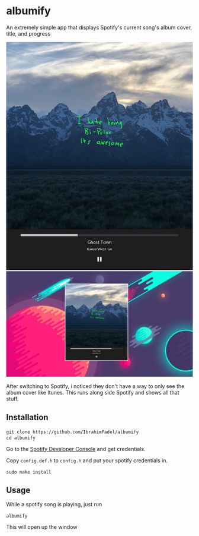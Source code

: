 # albumify
An extremely simple app that displays Spotify's current song's album cover, title, and progress

![Example1](images/example.png)
![Example2](images/example2.png)

After switching to Spotify, i noticed they don't have a way to only see the album cover like Itunes. This runs along side Spotify and shows all that stuff.

## Installation

```
git clone https://github.com/IbrahimFadel/albumify
cd albumify
```

Go to the [Spotify Developer Console](https://developer.spotify.com/dashboard/login) and get credentials.

Copy ```config.def.h``` to ```config.h``` and put your spotify credentials in.


```
sudo make install
```

## Usage

While a spotify song is playing, just run

```
albumify
```

This will open up the window
